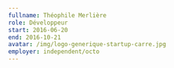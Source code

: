```yaml
---
fullname: Théophile Merlière
role: Développeur
start: 2016-06-20
end: 2016-10-21
avatar: /img/logo-generique-startup-carre.jpg
employer: independent/octo
---
```

